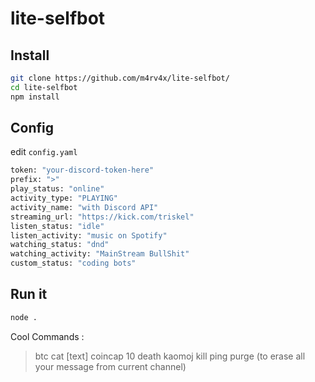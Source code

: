 # lite-selfbot

## Install
```bash
git clone https://github.com/m4rv4x/lite-selfbot/
cd lite-selfbot
npm install
```

## Config
edit `config.yaml`
```bash
token: "your-discord-token-here"
prefix: ">"
play_status: "online"
activity_type: "PLAYING"
activity_name: "with Discord API"
streaming_url: "https://kick.com/triskel"
listen_status: "idle"
listen_activity: "music on Spotify"
watching_status: "dnd"
watching_activity: "MainStream BullShit"
custom_status: "coding bots"
```

## Run it
```bash
node .
```

Cool Commands : 
>btc
>cat [text]
>coincap 10
>death
>kaomoj
>kill
>ping
>purge (to erase all your message from current channel)
